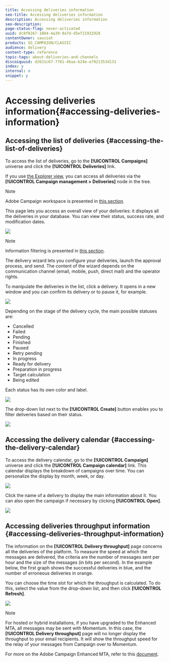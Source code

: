 ```yaml
---
title: Accessing deliveries information
seo-title: Accessing deliveries information
description: Accessing deliveries information
seo-description: 
page-status-flag: never-activated
uuid: dc8f0267-1884-4a39-9a7d-d5ef21932928
contentOwner: sauviat
products: SG_CAMPAIGN/CLASSIC
audience: delivery
content-type: reference
topic-tags: about-deliveries-and-channels
discoiquuid: d2631c67-7781-4baa-b24e-e7921353d131
index: y
internal: n
snippet: y
---
```


# Accessing deliveries information{#accessing-deliveries-information}

## Accessing the list of deliveries {#accessing-the-list-of-deliveries}

To access the list of deliveries, go to the **[!UICONTROL Campaigns]** universe and click the **[!UICONTROL Deliveries]** link.

If you use [the Explorer view](../../platform/using/adobe-campaign-workspace.md#about-adobe-campaign-explorer), you can access all deliveries via the **[!UICONTROL Campaign management > Deliveries]** node in the tree.

>[!NOTE]
>
>Adobe Campaign workspace is presented in [this section](../../platform/using/adobe-campaign-workspace.md).

This page lets you access an overall view of your deliveries: it displays all the deliveries in your database. You can view their status, success rate, and modification dates.

![](assets/d_ncs_user_filter_interface_delivery01.png)

>[!NOTE]
>
>Information filtering is presented in [this section](../../platform/using/filtering-options.md).

The delivery wizard lets you configure your deliveries, launch the approval process, and send. The content of the wizard depends on the communication channel (email, mobile, push, direct mail) and the operator rights.

To manipulate the deliveries in the list, click a delivery. It opens in a new window and you can confirm its delivery or to pause it, for example.

![](assets/s_ncs_user_interface_delivery02.png)

Depending on the stage of the delivery cycle, the main possible statuses are:

* Cancelled
* Failed
* Pending
* Finished
* Paused
* Retry pending
* In progress
* Ready for delivery
* Preparation in progress
* Target calculation
* Being edited

Each status has its own color and label.

![](assets/s_ncs_user_status_campaigns_120.png)

The drop-down list next to the **[!UICONTROL Create]** button enables you to filter deliveries based on their status.

![](assets/delivery_filter_status.png)

## Accessing the delivery calendar {#accessing-the-delivery-calendar}

To access the delivery calendar, go to the **[!UICONTROL Campaign]** universe and click the **[!UICONTROL Campaign calendar]** link. This calendar displays the breakdown of campaigns over time. You can personalize the display by month, week, or day.

![](assets/s_ncs_user_interface_delivery04.png)

Click the name of a delivery to display the main information about it. You can also open the campaign if necessary by clicking **[!UICONTROL Open]**.

![](assets/s_ncs_user_interface_delivery05.png)

## Accessing deliveries throughput information {#accessing-deliveries-throughput-information}

The information on the **[!UICONTROL Delivery throughput]** page concerns all the deliveries of the platform. To measure the speed at which the messages are delivered, the criteria are the number of messages sent per hour and the size of the messages (in bits per second). In the example below, the first graph shows the successful deliveries in blue, and the number of erroneous deliveries in orange.

You can choose the time slot for which the throughput is calculated. To do this, select the value from the drop-down list, and then click **[!UICONTROL Refresh]**.

![](assets/s_ncs_user_interface_delivery06.png)

>[!NOTE]
>
>For hosted or hybrid installations, if you have upgraded to the Enhanced MTA, all messages may be sent with Momentum. In this case, the **[!UICONTROL Delivery throughput]** page will no longer display the throughput to your email recipients. It will show the throughput speed for the relay of your messages from Campaign over to Momentum.
>
>For more on the Adobe Campaign Enhanced MTA, refer to this [document](https://helpx.adobe.com/campaign/kb/delivery-best-practices.html).